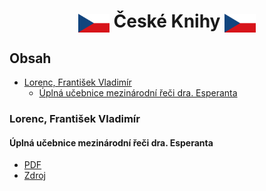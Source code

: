 <h1 align="center"><img src='../../images/Flag_of_the_Czech_Republic.png' width='50' height='30' align='center' alt='Flag_of_the_Czech_Republic' />
České Knihy
<img src='../../images/Flag_of_the_Czech_Republic.png' width='50' height='30' align='center' alt='Flag_of_the_Czech_Republic' />
</h1>

<h2 align="left">
Obsah
</h2>

- [Lorenc, František Vladimír](#lorenc-františek-vladimír)
  - [Úplná učebnice mezinárodní řeči dra. Esperanta](#úplná-učebnice-mezinárodní-řeči-dra-esperanta)

### Lorenc, František Vladimír

#### Úplná učebnice mezinárodní řeči dra. Esperanta

- [PDF](./Úplná%20učebnice%20mezinárodní%20řeči%20dra.%20Esperanta.pdf)
- [Zdroj](https://www.gutenberg.org/ebooks/24575)
